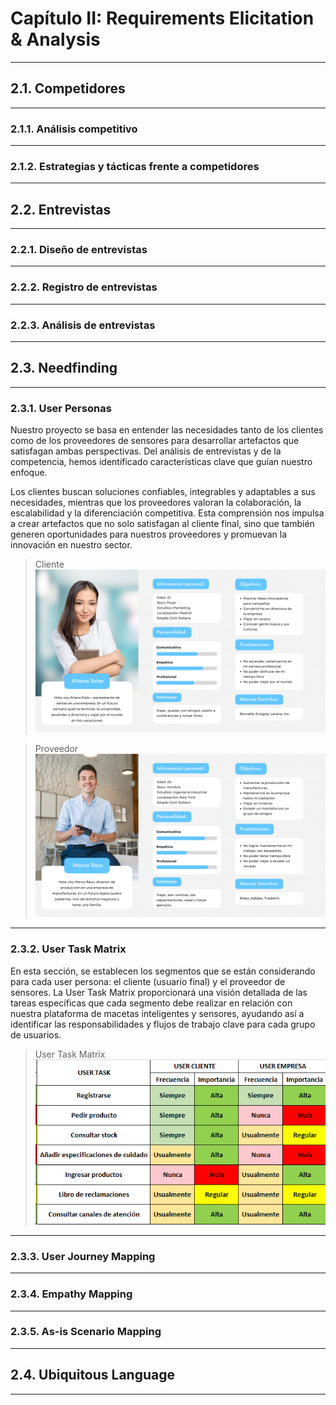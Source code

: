 # Capítulo II: Requirements Elicitation & Analysis
---
## 2.1. Competidores
---
### 2.1.1. Análisis competitivo
---
### 2.1.2. Estrategias y tácticas frente a competidores
---
## 2.2. Entrevistas
---
### 2.2.1. Diseño de entrevistas
---
### 2.2.2. Registro de entrevistas
---
### 2.2.3. Análisis de entrevistas
---
## 2.3. Needfinding
---
### 2.3.1. User Personas
Nuestro proyecto se basa en entender las necesidades tanto de los clientes como de los proveedores de sensores para desarrollar artefactos que satisfagan ambas perspectivas. Del análisis de entrevistas y de la competencia, hemos identificado características clave que guían nuestro enfoque.

Los clientes buscan soluciones confiables, integrables y adaptables a sus necesidades, mientras que los proveedores valoran la colaboración, la escalabilidad y la diferenciación competitiva. Esta comprensión nos impulsa a crear artefactos que no solo satisfagan al cliente final, sino que también generen oportunidades para nuestros proveedores y promuevan la innovación en nuestro sector.

> Cliente
![User Persona Cliente](./assets/2.3.1.UserPersona/User%20Persona%20Cliente.png)

> Proveedor
![User Persona Proveedor](./assets/2.3.1.UserPersona/User%20Persona%20Proveedor.png)
---
### 2.3.2. User Task Matrix
En esta sección, se establecen los segmentos que se están considerando para cada user persona: el cliente (usuario final) y el proveedor de sensores. La User Task Matrix proporcionará una visión detallada de las tareas específicas que cada segmento debe realizar en relación con nuestra plataforma de macetas inteligentes y sensores, ayudando así a identificar las responsabilidades y flujos de trabajo clave para cada grupo de usuarios.
>User Task Matrix
![User Task Matrix](./assets/2.3.2.UserTaskMatrix/TaskMatrix.png)
---
### 2.3.3. User Journey Mapping
---
### 2.3.4. Empathy Mapping
---
### 2.3.5. As-is Scenario Mapping
---
## 2.4. Ubiquitous Language
---